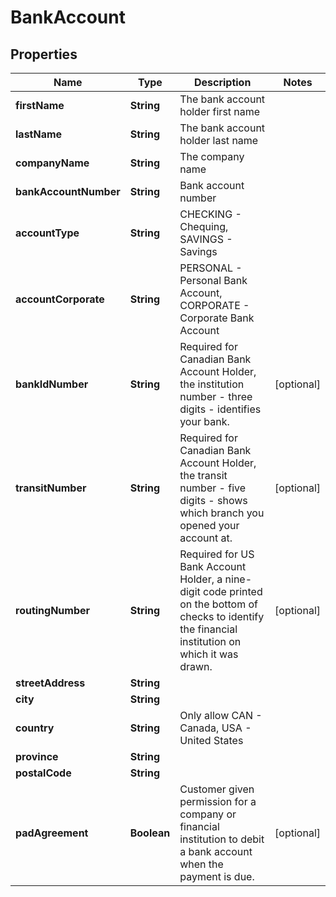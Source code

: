 

# BankAccount


## Properties

| Name | Type | Description | Notes |
|------------ | ------------- | ------------- | -------------|
|**firstName** | **String** | The bank account holder first name |  |
|**lastName** | **String** | The bank account holder last name |  |
|**companyName** | **String** | The company name |  |
|**bankAccountNumber** | **String** | Bank account number |  |
|**accountType** | **String** | CHECKING - Chequing, SAVINGS - Savings |  |
|**accountCorporate** | **String** | PERSONAL - Personal Bank Account, CORPORATE - Corporate Bank Account |  |
|**bankIdNumber** | **String** | Required for Canadian Bank Account Holder, the institution number - three digits - identifies your bank. |  [optional] |
|**transitNumber** | **String** | Required for Canadian Bank Account Holder, the transit number - five digits - shows which branch you opened your account at. |  [optional] |
|**routingNumber** | **String** | Required for US Bank Account Holder, a nine-digit code printed on the bottom of checks to identify the financial institution on which it was drawn. |  [optional] |
|**streetAddress** | **String** |  |  |
|**city** | **String** |  |  |
|**country** | **String** | Only allow CAN - Canada, USA - United States |  |
|**province** | **String** |  |  |
|**postalCode** | **String** |  |  |
|**padAgreement** | **Boolean** | Customer given permission for a company or financial institution to debit a bank account when the payment is due. |  [optional] |



